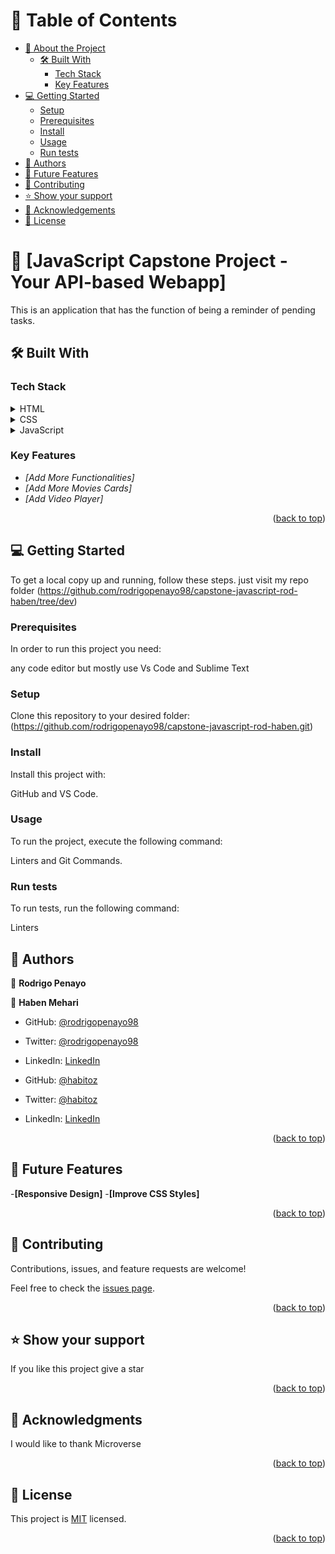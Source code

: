 
<!-- TABLE OF CONTENTS -->
<!-- TABLE OF CONTENTS -->

# 📗 Table of Contents

- [📖 About the Project](#about-project)
  - [🛠️ Built With](#built-with)
    - [Tech Stack](#tech-stack)
    - [Key Features](#key-features)
- [💻 Getting Started](#getting-started)
  - [Setup](#setup)
  - [Prerequisites](#prerequisites)
  - [Install](#install)
  - [Usage](#usage)
  - [Run tests](#run-tests)
- [👥 Authors](#authors)
- [🔭 Future Features](#future-features)
- [🤝 Contributing](#contributing)
- [⭐ Show your support](#support)
- [🙏 Acknowledgements](#acknowledgements)
- [📝 License](#license)

<!-- PROJECT DESCRIPTION -->

# 📖 [JavaScript Capstone Project - Your API-based Webapp] 

This is an application that has the function of being a reminder of pending tasks.

## 🛠️ Built With <a name="built-with"></a>

### Tech Stack <a name="tech-stack"></a>


<details>
  <summary>HTML</summary>
  <ul>
    <li><a href="https://html.org/">HTML</a></li>
  </ul>
</details>

<details>
  <summary>CSS</summary>
  <ul>
    <li><a href="https://css.com/">CSS</a></li>
  </ul>
</details>

<details>
  <summary>JavaScript</summary>
  <ul>
    <li><a href="https://jacascript.com/">JavaScript</a></li>
  </ul>
</details>

<!-- Features -->

### Key Features 

- *[Add More Functionalities]*
- *[Add More Movies Cards]*
- *[Add Video Player]*

<p align="right">(<a href="#readme-top">back to top</a>)</p>


<!-- GETTING STARTED -->

## 💻 Getting Started 

To get a local copy up and running, follow these steps.
just visit my repo folder (https://github.com/rodrigopenayo98/capstone-javascript-rod-haben/tree/dev)

### Prerequisites

In order to run this project you need:

any code editor 
but mostly use Vs Code and Sublime Text

### Setup

Clone this repository to your desired folder: 
(https://github.com/rodrigopenayo98/capstone-javascript-rod-haben.git)

### Install

Install this project with:

GitHub and VS Code.

### Usage

To run the project, execute the following command:

Linters and Git Commands.

### Run tests

To run tests, run the following command:

Linters


<!-- AUTHORS -->

## 👥 Authors <a name="authors"></a>

👤 **Rodrigo Penayo**

👤 **Haben Mehari**

- GitHub: [@rodrigopenayo98](https://github.com/rodrigopenayo98)
- Twitter: [@rodrigopenayo98](https://twitter.com/rodrigopenayo98)
- LinkedIn: [LinkedIn](https://www.linkedin.com/in/rodrigo-penayo-391226158/)

- GitHub: [@habitoz](https://github.com/habitoz)
- Twitter: [@habitoz](https://twitter.com/habitoz)
- LinkedIn: [LinkedIn](https://www.linkedin.com/in/haben-mehari-593531140/)


<p align="right">(<a href="#readme-top">back to top</a>)</p>

<!-- FUTURE FEATURES -->

## 🔭 Future Features <a name="future-features"></a>

-**[Responsive Design]**
-**[Improve CSS Styles]**

<p align="right">(<a href="#readme-top">back to top</a>)</p>

<!-- CONTRIBUTING -->

## 🤝 Contributing <a name="contributing"></a>

Contributions, issues, and feature requests are welcome!

Feel free to check the [issues page](../../issues/).

<p align="right">(<a href="#readme-top">back to top</a>)</p>

<!-- SUPPORT -->

## ⭐️ Show your support <a name="support"></a>


If you like this project give a star

<p align="right">(<a href="#readme-top">back to top</a>)</p>

<!-- ACKNOWLEDGEMENTS -->

## 🙏 Acknowledgments <a name="acknowledgements"></a>


I would like to thank Microverse

<p align="right">(<a href="#readme-top">back to top</a>)</p>

<!-- LICENSE -->
## 📝 License
This project is [MIT](./MIT.md) licensed.

<p align="right">(<a href="#readme-top">back to top</a>)</p>
